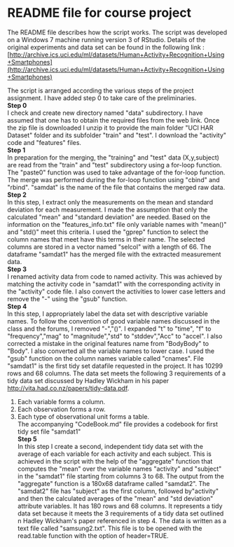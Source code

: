 # README file for course project  

The README file describes how the script works. The script was developed on a Windows 7 machine running version 3 of RStudio. Details of the original experiments and data set can be found in the following link : [http://archive.ics.uci.edu/ml/datasets/Human+Activity+Recognition+Using+Smartphones](http://archive.ics.uci.edu/ml/datasets/Human+Activity+Recognition+Using+Smartphones)

The script is arranged according the various steps of the project assignment.
I have added step 0 to take care of the preliminaries.  
**Step 0**  
 I check and create new directory named "data" subdirectory. I have assumed that one has to obtain the required files from the web link. Once the zip file is downloaded I unzip it to provide the main folder "UCI HAR Dataset" folder and its subfolder "train" and "test". I download the "activity" code and "features" files.  
**Step 1**  
 In preparation for the merging, the "training" and "test" data (X,y,subject) are read from the "train" and "test" subdirectory using a for-loop function. The "paste0" function was used to take advantage of the for-loop function. The merge was performed during the for-loop function using "cbind" and "rbind". "samdat" is the name of the file that contains the merged raw data.  
**Step 2**  
In this step, I extract only the measurements on the mean and standard deviation for each measurement. I made the assumption that only the calculated "mean" and "standard deviation" are needed. Based on the information on the "features_info.txt" file only variable names with "mean()" and "std()" meet this criteria. I used the "gprep" function to select the column names that meet have this terms in their name. The selected columns are stored in a vector named "selcol" with a length of 66. The dataframe "samdat1" has the merged file with the extracted measurement data.  
**Step 3**  
I renamed activity data from code to named activity. This was achieved by matching the activity code in "samdat1" with the corresponding activity in the "activity" code file. I also convert the activities to lower case letters and remove the "-" using the "gsub" function.  
**Step 4**  
In this step, I appropriately label the data set with descriptive variable names. To follow the convention of good variable names discussed in the class and the forums, I removed "-","()". I expanded "t" to "time", "f" to "frequency","mag" to "magnitude","std" to "stddev","Acc" to "accel". I also corrected a mistake in the original features  name from "BodyBody" to "Body".  I also converted all the variable names to lower case. I used the "gsub" function on the column names variable called "cnames".  File "samdat1" is the first tidy set datafile requested in the project. It has 10299 rows and 68 columns. The data set meets the following 3 requirements of a tidy data set discussed by Hadley Wickham in his paper http://vita.had.co.nz/papers/tidy-data.pdf.  
1. Each variable forms a column.  
2. Each observation forms a row.  
3. Each type of observational unit forms a table.  
The accompanying "CodeBook.md" file provides a codebook for first tidy set file "samdat1"  
**Step 5**  
 In this step I create a second, independent tidy data set with the average of each variable for each activity and each subject. This is achieved in the script with the help of the "aggregate" function that computes the "mean" over the variable names "activity" and "subject" in the "samdat1" file starting from columns 3 to 68. The output from the "aggregate" function is a 180x68 dataframe called "samdat2".  The "samdat2" file has "subject" as the first column, followed by"activity" and then the calculated averages of the "mean" and "std deviation" attribute variables. It has 180 rows and 68 columns. It represents a tidy data set because it meets the 3 requirements of a tidy data set outlined n Hadley Wickham's paper referenced in step 4. The data is written as a text file called "samsung2.txt".  This file is to be opened with the read.table function with the option of header=TRUE.
